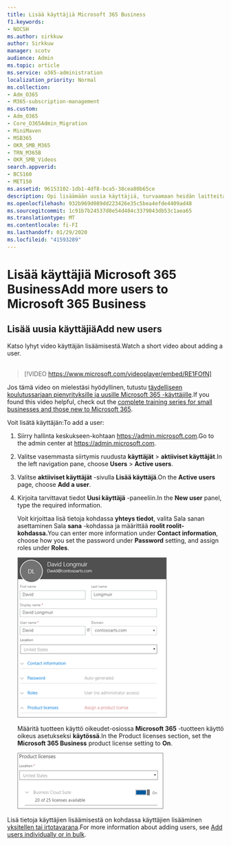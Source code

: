```yaml
---
title: Lisää käyttäjiä Microsoft 365 Business
f1.keywords:
- NOCSH
ms.author: sirkkuw
author: Sirkkuw
manager: scotv
audience: Admin
ms.topic: article
ms.service: o365-administration
localization_priority: Normal
ms.collection:
- Adm_O365
- M365-subscription-management
ms.custom:
- Adm_O365
- Core_O365Admin_Migration
- MiniMaven
- MSB365
- OKR_SMB_M365
- TRN_M365B
- OKR_SMB_Videos
search.appverid:
- BCS160
- MET150
ms.assetid: 96153102-1db1-4df8-bca5-38cea80b65ce
description: Opi lisäämään uusia käyttäjiä, turvaamaan heidän laitteitaan ja määrittämään rooleja Microsoft 365 Businessissa.
ms.openlocfilehash: 932b969d089dd223426e35c5bea4efde4409ad48
ms.sourcegitcommit: 1c91b7b24537d0e54d484c3379043db53c1aea65
ms.translationtype: MT
ms.contentlocale: fi-FI
ms.lasthandoff: 01/29/2020
ms.locfileid: "41593289"
---
```

# <a name="add-more-users-to-microsoft-365-business"></a><span data-ttu-id="4d897-103">Lisää käyttäjiä Microsoft 365 Business</span><span class="sxs-lookup"><span data-stu-id="4d897-103">Add more users to Microsoft 365 Business</span></span>

## <a name="add-new-users"></a><span data-ttu-id="4d897-104">Lisää uusia käyttäjiä</span><span class="sxs-lookup"><span data-stu-id="4d897-104">Add new users</span></span>

<span data-ttu-id="4d897-105">Katso lyhyt video käyttäjän lisäämisestä.</span><span class="sxs-lookup"><span data-stu-id="4d897-105">Watch a short video about adding a user.</span></span> <br><br>

> [!VIDEO https://www.microsoft.com/videoplayer/embed/RE1FOfN] 

<span data-ttu-id="4d897-106">Jos tämä video on mielestäsi hyödyllinen, tutustu [täydelliseen koulutussarjaan pienyrityksille ja uusille Microsoft 365 -käyttäjille](https://support.office.com/article/6ab4bbcd-79cf-4000-a0bd-d42ce4d12816).</span><span class="sxs-lookup"><span data-stu-id="4d897-106">If you found this video helpful, check out the [complete training series for small businesses and those new to Microsoft 365](https://support.office.com/article/6ab4bbcd-79cf-4000-a0bd-d42ce4d12816).</span></span>

<span data-ttu-id="4d897-107">Voit lisätä käyttäjän:</span><span class="sxs-lookup"><span data-stu-id="4d897-107">To add a user:</span></span>

1. <span data-ttu-id="4d897-108">Siirry hallinta keskukseen-kohtaan <a href="https://go.microsoft.com/fwlink/p/?linkid=837890" target="_blank">https://admin.microsoft.com</a>.</span><span class="sxs-lookup"><span data-stu-id="4d897-108">Go to the admin center at <a href="https://go.microsoft.com/fwlink/p/?linkid=837890" target="_blank">https://admin.microsoft.com</a>.</span></span> 
2. <span data-ttu-id="4d897-109">Valitse vasemmasta siirtymis ruudusta **käyttäjät** \> **aktiiviset käyttäjät**.</span><span class="sxs-lookup"><span data-stu-id="4d897-109">In the left navigation pane, choose **Users** \> **Active users**.</span></span>
3. <span data-ttu-id="4d897-110">Valitse **aktiiviset käyttäjät** -sivulla **Lisää käyttäjä**.</span><span class="sxs-lookup"><span data-stu-id="4d897-110">On the **Active users** page, choose **Add a user**.</span></span>
4. <span data-ttu-id="4d897-111">Kirjoita tarvittavat tiedot **Uusi käyttäjä** -paneeliin.</span><span class="sxs-lookup"><span data-stu-id="4d897-111">In the **New user** panel, type the required information.</span></span> 
  
    <span data-ttu-id="4d897-112">Voit kirjoittaa lisä tietoja kohdassa **yhteys tiedot**, valita Sala sanan asettaminen Sala **sana** -kohdassa ja määrittää **roolit roolit-kohdassa.**</span><span class="sxs-lookup"><span data-stu-id="4d897-112">You can enter more information under **Contact information**, choose how you set the password under **Password** setting, and assign roles under **Roles**.</span></span>
      
    ![Enter user information in the New user card](media/f04d39ca-48be-4868-8330-8552a4754c8b.png)
      
    <span data-ttu-id="4d897-114">Määritä tuotteen käyttö oikeudet-osiossa **Microsoft 365** -tuotteen käyttö oikeus asetukseksi **käytössä**.</span><span class="sxs-lookup"><span data-stu-id="4d897-114">In the Product licenses section, set the **Microsoft 365 Business** product license setting to **On**.</span></span>
      
    ![Set the license setting to On position](media/7404f7f7-93bc-44a3-9ffb-4208b5b17402.png)
  
<span data-ttu-id="4d897-116">Lisä tietoja käyttäjien lisäämisestä on kohdassa käyttäjien lisääminen [yksitellen tai irtotavarana](https://docs.microsoft.com/office365/admin/add-users/add-users).</span><span class="sxs-lookup"><span data-stu-id="4d897-116">For  more information about adding users, see [Add users individually or in bulk](https://docs.microsoft.com/office365/admin/add-users/add-users).</span></span>
  
